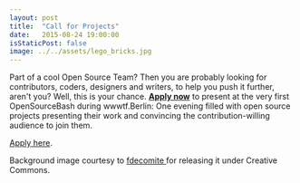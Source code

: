 ```yaml
---
layout: post
title:  "Call for Projects"
date:   2015-08-24 19:00:00
isStaticPost: false
image: ../../assets/lego_bricks.jpg
---
```


Part of a cool Open Source Team? Then you are probably looking for contributors, coders, designers and writers, to help you push it further, aren't you? Well, this is your chance. **[Apply now](/apply/)** to present at the very first OpenSourceBash during wwwtf.Berlin: One evening filled with open source projects presenting their work and convincing the contribution-willing audience to join them.

[Apply here](/apply/).


Background image courtesy to [fdecomite
](https://www.flickr.com/photos/fdecomite/2710132377/) for releasing it under Creative Commons.
